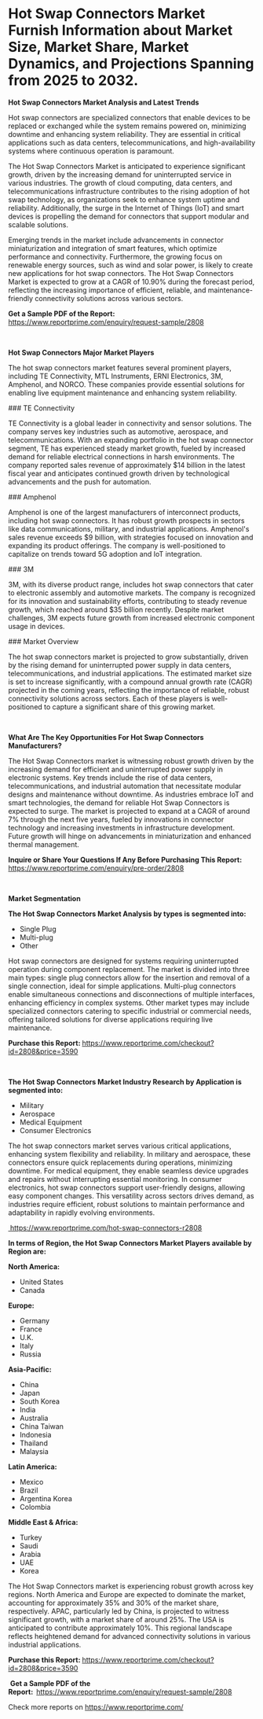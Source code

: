 <p><h1>Hot Swap Connectors Market Furnish Information about Market Size, Market Share, Market Dynamics, and Projections Spanning from 2025 to 2032.</h1></p><p><strong>Hot Swap Connectors Market Analysis and Latest Trends</strong></p>
<p><p>Hot swap connectors are specialized connectors that enable devices to be replaced or exchanged while the system remains powered on, minimizing downtime and enhancing system reliability. They are essential in critical applications such as data centers, telecommunications, and high-availability systems where continuous operation is paramount.</p><p>The Hot Swap Connectors Market is anticipated to experience significant growth, driven by the increasing demand for uninterrupted service in various industries. The growth of cloud computing, data centers, and telecommunications infrastructure contributes to the rising adoption of hot swap technology, as organizations seek to enhance system uptime and reliability. Additionally, the surge in the Internet of Things (IoT) and smart devices is propelling the demand for connectors that support modular and scalable solutions.</p><p>Emerging trends in the market include advancements in connector miniaturization and integration of smart features, which optimize performance and connectivity. Furthermore, the growing focus on renewable energy sources, such as wind and solar power, is likely to create new applications for hot swap connectors. The Hot Swap Connectors Market is expected to grow at a CAGR of 10.90% during the forecast period, reflecting the increasing importance of efficient, reliable, and maintenance-friendly connectivity solutions across various sectors.</p></p>
<p><strong>Get a Sample PDF of the Report:&nbsp;</strong> <a href="https://www.reportprime.com/enquiry/request-sample/2808?utm_campaign=3055&utm_medium=2&utm_source=Github&utm_content=ia&utm_term=18032025&utm_id=hot-swap-connectors">https://www.reportprime.com/enquiry/request-sample/2808</a></p>
<p>&nbsp;</p>
<p><strong>Hot Swap Connectors Major Market Players</strong></p>
<p><p>The hot swap connectors market features several prominent players, including TE Connectivity, MTL Instruments, ERNI Electronics, 3M, Amphenol, and NORCO. These companies provide essential solutions for enabling live equipment maintenance and enhancing system reliability.</p><p>### TE Connectivity</p><p>TE Connectivity is a global leader in connectivity and sensor solutions. The company serves key industries such as automotive, aerospace, and telecommunications. With an expanding portfolio in the hot swap connector segment, TE has experienced steady market growth, fueled by increased demand for reliable electrical connections in harsh environments. The company reported sales revenue of approximately $14 billion in the latest fiscal year and anticipates continued growth driven by technological advancements and the push for automation.</p><p>### Amphenol</p><p>Amphenol is one of the largest manufacturers of interconnect products, including hot swap connectors. It has robust growth prospects in sectors like data communications, military, and industrial applications. Amphenol's sales revenue exceeds $9 billion, with strategies focused on innovation and expanding its product offerings. The company is well-positioned to capitalize on trends toward 5G adoption and IoT integration.</p><p>### 3M</p><p>3M, with its diverse product range, includes hot swap connectors that cater to electronic assembly and automotive markets. The company is recognized for its innovation and sustainability efforts, contributing to steady revenue growth, which reached around $35 billion recently. Despite market challenges, 3M expects future growth from increased electronic component usage in devices.</p><p>### Market Overview</p><p>The hot swap connectors market is projected to grow substantially, driven by the rising demand for uninterrupted power supply in data centers, telecommunications, and industrial applications. The estimated market size is set to increase significantly, with a compound annual growth rate (CAGR) projected in the coming years, reflecting the importance of reliable, robust connectivity solutions across sectors. Each of these players is well-positioned to capture a significant share of this growing market.</p></p>
<p>&nbsp;</p>
<p><strong>What Are The Key Opportunities For Hot Swap Connectors Manufacturers?</strong></p>
<p><p>The Hot Swap Connectors market is witnessing robust growth driven by the increasing demand for efficient and uninterrupted power supply in electronic systems. Key trends include the rise of data centers, telecommunications, and industrial automation that necessitate modular designs and maintenance without downtime. As industries embrace IoT and smart technologies, the demand for reliable Hot Swap Connectors is expected to surge. The market is projected to expand at a CAGR of around 7% through the next five years, fueled by innovations in connector technology and increasing investments in infrastructure development. Future growth will hinge on advancements in miniaturization and enhanced thermal management.</p></p>
<p><strong>Inquire or Share Your Questions If Any Before Purchasing This Report:</strong> <a href="https://www.reportprime.com/enquiry/pre-order/2808?utm_campaign=3055&utm_medium=2&utm_source=Github&utm_content=ia&utm_term=18032025&utm_id=hot-swap-connectors">https://www.reportprime.com/enquiry/pre-order/2808</a></p>
<p>&nbsp;</p>
<p><strong>Market Segmentation</strong></p>
<p><strong>The Hot Swap Connectors Market Analysis by types is segmented into:</strong></p>
<p><ul><li>Single Plug</li><li>Multi-plug</li><li>Other</li></ul></p>
<p><p>Hot swap connectors are designed for systems requiring uninterrupted operation during component replacement. The market is divided into three main types: single plug connectors allow for the insertion and removal of a single connection, ideal for simple applications. Multi-plug connectors enable simultaneous connections and disconnections of multiple interfaces, enhancing efficiency in complex systems. Other market types may include specialized connectors catering to specific industrial or commercial needs, offering tailored solutions for diverse applications requiring live maintenance.</p></p>
<p><strong>Purchase this Report:&nbsp;</strong><a href="https://www.reportprime.com/checkout?id=2808&price=3590&utm_campaign=3055&utm_medium=2&utm_source=Github&utm_content=ia&utm_term=18032025&utm_id=hot-swap-connectors">https://www.reportprime.com/checkout?id=2808&price=3590</a></p>
<p>&nbsp;</p>
<p><strong>The Hot Swap Connectors Market Industry Research by Application is segmented into:</strong></p>
<p><ul><li>Military</li><li>Aerospace</li><li>Medical Equipment</li><li>Consumer Electronics</li></ul></p>
<p><p>The hot swap connectors market serves various critical applications, enhancing system flexibility and reliability. In military and aerospace, these connectors ensure quick replacements during operations, minimizing downtime. For medical equipment, they enable seamless device upgrades and repairs without interrupting essential monitoring. In consumer electronics, hot swap connectors support user-friendly designs, allowing easy component changes. This versatility across sectors drives demand, as industries require efficient, robust solutions to maintain performance and adaptability in rapidly evolving environments.</p></p>
<p><a href="https://www.reportprime.com/hot-swap-connectors-r2808?utm_campaign=3055&utm_medium=2&utm_source=Github&utm_content=ia&utm_term=18032025&utm_id=hot-swap-connectors">&nbsp;https://www.reportprime.com/hot-swap-connectors-r2808</a></p>
<p><strong>In terms of Region, the Hot Swap Connectors Market Players available by Region are:</strong></p>
<p>
    <p> <strong> North America: </strong>
        <ul>
            <li>United States</li>
            <li>Canada</li>
        </ul>
        </p> 
    <p> <strong> Europe: </strong>
        <ul>
            <li>Germany</li>
            <li>France</li>
            <li>U.K.</li>
            <li>Italy</li>
            <li>Russia</li>
        </ul>
        </p> 
    <p> <strong> Asia-Pacific: </strong>
        <ul>
            <li>China</li>
            <li>Japan</li>
            <li>South Korea</li>
            <li>India</li>
            <li>Australia</li>
            <li>China Taiwan</li>
            <li>Indonesia</li>
            <li>Thailand</li>
            <li>Malaysia</li>
        </ul>
        </p> 
    <p> <strong> Latin America: </strong>
        <ul>
            <li>Mexico</li>
            <li>Brazil</li>
            <li>Argentina Korea</li>
            <li>Colombia</li>
        </ul>
        </p> 
    <p> <strong> Middle East & Africa: </strong>
        <ul>
            <li>Turkey</li>
            <li>Saudi</li>
            <li>Arabia</li>
            <li>UAE</li>
            <li>Korea</li>
        </ul>
    </p>
    </p>
<p><p>The Hot Swap Connectors market is experiencing robust growth across key regions. North America and Europe are expected to dominate the market, accounting for approximately 35% and 30% of the market share, respectively. APAC, particularly led by China, is projected to witness significant growth, with a market share of around 25%. The USA is anticipated to contribute approximately 10%. This regional landscape reflects heightened demand for advanced connectivity solutions in various industrial applications.</p></p>
<p><strong>Purchase this Report: </strong><a href="https://www.reportprime.com/checkout?id=2808&price=3590&utm_campaign=3055&utm_medium=2&utm_source=Github&utm_content=ia&utm_term=18032025&utm_id=hot-swap-connectors">https://www.reportprime.com/checkout?id=2808&price=3590</a></p>
<p>&nbsp;<strong>Get a Sample PDF of the Report:&nbsp;&nbsp;</strong><a href="https://www.reportprime.com/enquiry/request-sample/2808?utm_campaign=3055&utm_medium=2&utm_source=Github&utm_content=ia&utm_term=18032025&utm_id=hot-swap-connectors">https://www.reportprime.com/enquiry/request-sample/2808</a></p>
<p><strong></strong></p>
<p>Check more reports on <a href="https://www.reportprime.com/?utm_campaign=3055&utm_medium=2&utm_source=Github&utm_content=ia&utm_term=18032025&utm_id=hot-swap-connectors">https://www.reportprime.com/</a></p>